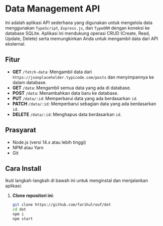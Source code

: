 # Data Management API

Ini adalah aplikasi API sederhana yang digunakan untuk mengelola data menggunakan `TypeScript`, `Express.js`, dan `TypeORM` dengan koneksi ke database SQLite. Aplikasi ini mendukung operasi CRUD (Create, Read, Update, Delete) serta memungkinkan Anda untuk mengambil data dari API eksternal.

## Fitur

- **GET** `/fetch-data`: Mengambil data dari `https://jsonplaceholder.typicode.com/posts` dan menyimpannya ke dalam database.
- **GET** `/data`: Mengambil semua data yang ada di database.
- **POST** `/data`: Menambahkan data baru ke database.
- **PUT** `/data/:id`: Memperbarui data yang ada berdasarkan `id`.
- **PATCH** `/data/:id`: Memperbarui sebagian data yang ada berdasarkan `id`.
- **DELETE** `/data/:id`: Menghapus data berdasarkan `id`.

## Prasyarat

- Node.js (versi 14.x atau lebih tinggi)
- NPM atau Yarn
- Git

## Cara Install

Ikuti langkah-langkah di bawah ini untuk menginstal dan menjalankan aplikasi:

1. **Clone repositori ini**:

   ```bash
   git clone https://github.com/farihulrouf/dot
   cd dot
   npm i
   npm start
